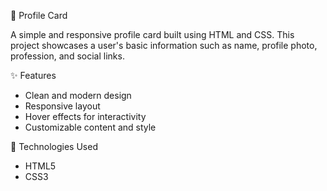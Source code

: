  💼 Profile Card

A simple and responsive profile card built using HTML and CSS. This project showcases a user's basic information such as name, profile photo, profession, and social links.

✨ Features

- Clean and modern design
- Responsive layout
- Hover effects for interactivity
- Customizable content and style

🔧 Technologies Used

- HTML5
- CSS3
